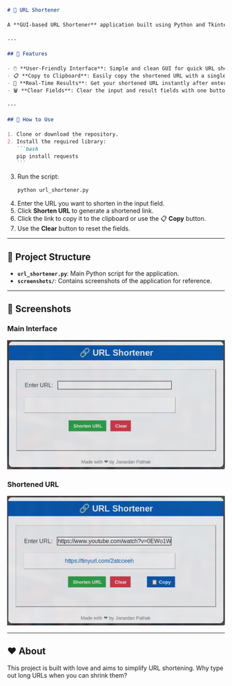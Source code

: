 ````markdown
# 🔗 URL Shortener

A **GUI-based URL Shortener** application built using Python and Tkinter. This tool allows users to convert long URLs into shorter, more manageable links using the TinyURL API.

---

## 🌟 Features

- 🖱️ **User-Friendly Interface**: Simple and clean GUI for quick URL shortening.
- 📋 **Copy to Clipboard**: Easily copy the shortened URL with a single click.
- 🚀 **Real-Time Results**: Get your shortened URL instantly after entering the long URL.
- 🗑️ **Clear Fields**: Clear the input and result fields with one button.

---

## 🚀 How to Use

1. Clone or download the repository.
2. Install the required library:
   ```bash
   pip install requests
   ```
````

3. Run the script:
   ```bash
   python url_shortener.py
   ```
4. Enter the URL you want to shorten in the input field.
5. Click **Shorten URL** to generate a shortened link.
6. Click the link to copy it to the clipboard or use the 📋 **Copy** button.
7. Use the **Clear** button to reset the fields.

---

## 📂 Project Structure

- **`url_shortener.py`**: Main Python script for the application.
- **`screenshots/`**: Contains screenshots of the application for reference.

---

## 📸 Screenshots

### Main Interface

![Main Interface](./Images/1.png)

### Shortened URL

![App Screenshot](./Images/2.png)

---

## ❤️ About

This project is built with love and aims to simplify URL shortening. Why type out long URLs when you can shrink them?
